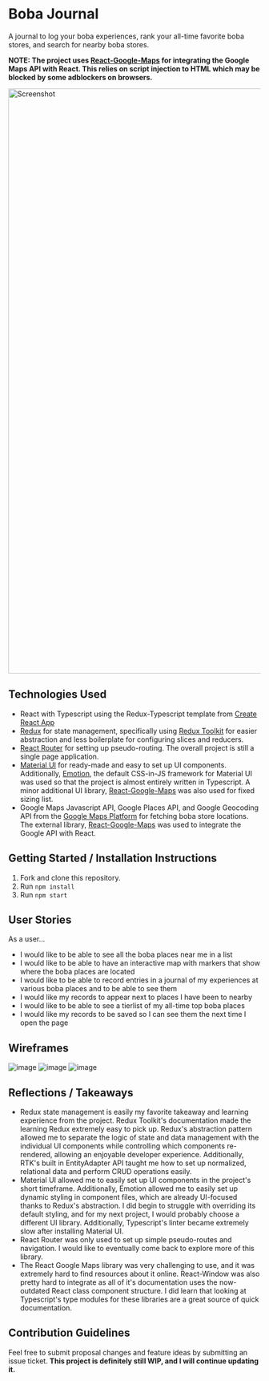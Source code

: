 # Boba Journal

A journal to log your boba experiences, rank your all-time favorite boba stores, and search for nearby boba stores.

**NOTE: The project uses [React-Google-Maps](https://react-google-maps-api-docs.netlify.app) for integrating the Google Maps API with React. This relies on script injection to HTML which may be blocked by some adblockers on browsers.**

<img width="1167" alt="Screenshot" src="https://user-images.githubusercontent.com/110881795/194399913-d61dfe31-7506-4ab9-b064-40f5fd93d7b2.PNG">

## Technologies Used

- React with Typescript using the Redux-Typescript template from [Create React App](https://create-react-app.dev)
- [Redux](https://redux.js.org) for state management, specifically using [Redux Toolkit](https://redux-toolkit.js.org) for easier abstraction and less boilerplate for configuring slices and reducers.
- [React Router](https://reactrouter.com/en/main) for setting up pseudo-routing. The overall project is still a single page application.
- [Material UI](https://mui.com/material-ui/getting-started/overview/) for ready-made and easy to set up UI components. Additionally, [Emotion](https://emotion.sh/docs/introduction), the default CSS-in-JS framework for Material UI was used so that the project is almost entirely written in Typescript. A minor additional UI library, [React-Google-Maps](https://react-google-maps-api-docs.netlify.app) was also used for fixed sizing list.
- Google Maps Javascript API, Google Places API, and Google Geocoding API from the [Google Maps Platform](https://developers.google.com/maps) for fetching boba store locations. The external library, [React-Google-Maps](https://react-google-maps-api-docs.netlify.app) was used to integrate the Google API with React.

## Getting Started / Installation Instructions

1. Fork and clone this repository.
2. Run `npm install`
3. Run `npm start`

## User Stories

As a user...

- I would like to be able to see all the boba places near me in a list
- I would like to be able to have an interactive map with markers that show where the boba places are located
- I would like to be able to record entries in a journal of my experiences at various boba places and to be able to see them
- I would like my records to appear next to places I have been to nearby
- I would like to be able to see a tierlist of my all-time top boba places
- I would like my records to be saved so I can see them the next time I open the page

## Wireframes

![image](https://user-images.githubusercontent.com/110881795/194472164-728f314c-7223-4d56-8a42-f6d34f3ab6ca.png)
![image](https://user-images.githubusercontent.com/110881795/194472180-f65234c8-840d-486b-8d45-36a7a4bb14e7.png)
![image](https://user-images.githubusercontent.com/110881795/194472189-846eb525-8d05-47fd-9a9b-e2f8d366b15f.png)

## Reflections / Takeaways

- Redux state management is easily my favorite takeaway and learning experience from the project. Redux Toolkit's documentation made the learning Redux extremely easy to pick up. Redux's abstraction pattern allowed me to separate the logic of state and data management with the individual UI components while controlling which components re-rendered, allowing an enjoyable developer experience. Additionally, RTK's built in EntityAdapter API taught me how to set up normalized, relational data and perform CRUD operations easily.
- Material UI allowed me to easily set up UI components in the project's short timeframe. Additionally, Emotion allowed me to easily set up dynamic styling in component files, which are already UI-focused thanks to Redux's abstraction. I did begin to struggle with overriding its default styling, and for my next project, I would probably choose a different UI library. Additionally, Typescript's linter became extremely slow after installing Material UI. 
- React Router was only used to set up simple pseudo-routes and navigation. I would like to eventually come back to explore more of this library.
- The React Google Maps library was very challenging to use, and it was extremely hard to find resources about it online. React-Window was also pretty hard to integrate as all of it's documentation uses the now-outdated React class component structure. I did learn that looking at Typescript's type modules for these libraries are a great source of quick documentation.

## Contribution Guidelines

Feel free to submit proposal changes and feature ideas by submitting an issue ticket. **This project is definitely still WIP, and I will continue updating it.**

